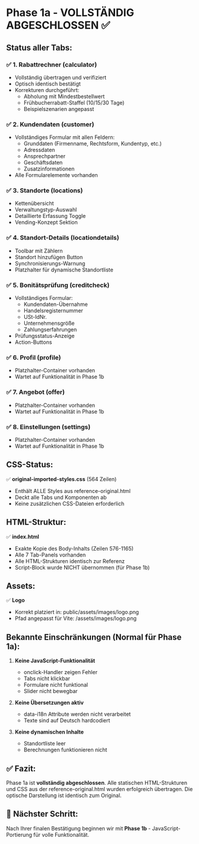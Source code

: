 # Phase 1a - VOLLSTÄNDIG ABGESCHLOSSEN ✅

## Status aller Tabs:

### ✅ 1. **Rabattrechner** (calculator)
- Vollständig übertragen und verifiziert
- Optisch identisch bestätigt
- Korrekturen durchgeführt:
  - Abholung mit Mindestbestellwert
  - Frühbucherrabatt-Staffel (10/15/30 Tage)
  - Beispielszenarien angepasst

### ✅ 2. **Kundendaten** (customer)
- Vollständiges Formular mit allen Feldern:
  - Grunddaten (Firmenname, Rechtsform, Kundentyp, etc.)
  - Adressdaten
  - Ansprechpartner
  - Geschäftsdaten
  - Zusatzinformationen
- Alle Formularelemente vorhanden

### ✅ 3. **Standorte** (locations)
- Kettenübersicht
- Verwaltungstyp-Auswahl
- Detaillierte Erfassung Toggle
- Vending-Konzept Sektion

### ✅ 4. **Standort-Details** (locationdetails)
- Toolbar mit Zählern
- Standort hinzufügen Button
- Synchronisierungs-Warnung
- Platzhalter für dynamische Standortliste

### ✅ 5. **Bonitätsprüfung** (creditcheck)
- Vollständiges Formular:
  - Kundendaten-Übernahme
  - Handelsregisternummer
  - USt-IdNr.
  - Unternehmensgröße
  - Zahlungserfahrungen
- Prüfungsstatus-Anzeige
- Action-Buttons

### ✅ 6. **Profil** (profile)
- Platzhalter-Container vorhanden
- Wartet auf Funktionalität in Phase 1b

### ✅ 7. **Angebot** (offer)
- Platzhalter-Container vorhanden
- Wartet auf Funktionalität in Phase 1b

### ✅ 8. **Einstellungen** (settings)
- Platzhalter-Container vorhanden
- Wartet auf Funktionalität in Phase 1b

## CSS-Status:

✅ **original-imported-styles.css** (564 Zeilen)
- Enthält ALLE Styles aus reference-original.html
- Deckt alle Tabs und Komponenten ab
- Keine zusätzlichen CSS-Dateien erforderlich

## HTML-Struktur:

✅ **index.html**
- Exakte Kopie des Body-Inhalts (Zeilen 576-1165)
- Alle 7 Tab-Panels vorhanden
- Alle HTML-Strukturen identisch zur Referenz
- Script-Block wurde NICHT übernommen (für Phase 1b)

## Assets:

✅ **Logo**
- Korrekt platziert in: public/assets/images/logo.png
- Pfad angepasst für Vite: /assets/images/logo.png

## Bekannte Einschränkungen (Normal für Phase 1a):

1. **Keine JavaScript-Funktionalität**
   - onclick-Handler zeigen Fehler
   - Tabs nicht klickbar
   - Formulare nicht funktional
   - Slider nicht bewegbar

2. **Keine Übersetzungen aktiv**
   - data-i18n Attribute werden nicht verarbeitet
   - Texte sind auf Deutsch hardcodiert

3. **Keine dynamischen Inhalte**
   - Standortliste leer
   - Berechnungen funktionieren nicht

## ✅ Fazit:

Phase 1a ist **vollständig abgeschlossen**. Alle statischen HTML-Strukturen und CSS aus der reference-original.html wurden erfolgreich übertragen. Die optische Darstellung ist identisch zum Original.

## 🔄 Nächster Schritt:

Nach Ihrer finalen Bestätigung beginnen wir mit **Phase 1b** - JavaScript-Portierung für volle Funktionalität.